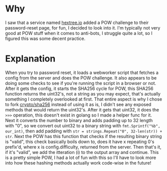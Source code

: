 # Why
I saw that a service named [hextree.io](https://hextree.io) added a POW challenge to their password-reset page, for fun, I decided to look into it. I'm typically not very good at POW stuff when it comes to anti-bots, I struggle quite a lot, so I figured this was some decent practice.

# Explanation
When you try to password reset, it loads a webworker script that fetches a config from the server and does the POW challenge. It also appears to be doing some checks to see if you're running the script in a browser or not. After it gets the config, it starts the SHA256 cycle for POW, this SHA256 function returns the uint32's, not a string as you may expect, that's actually something I completely overlooked at first. That entire aspect is why I chose to fork [crypto/sha256](https://github.com/golang/go/tree/master/src/crypto/sha256) instead of using it as is, I didn't see any exposed methods that would return the uint32's. After it gets that uint32, it does the `>>>` operation, this doesn't exist in golang so I made a helper func for it. Next it converts the number to binary and adds padding up to 32 length with "0", so we convert out uint32 to a binary string with `fmt.Sprintf("%b", our_int)`, then add padding with `str = strings.Repeat("0", 32-len(str)) + str`. Next the POW has this function that checks if the resulting binary string is "valid", this check basically boils down to, does it have x repeating 0's prefix'd, where x is config.difficulty, returned from the server. Then that's it, if it's "valid", we add the itteration (i) to the output array and continue. This is a pretty simple POW, I had a lot of fun with this so I'll have to look more into how these hashing methods actually work code-wise in the future!